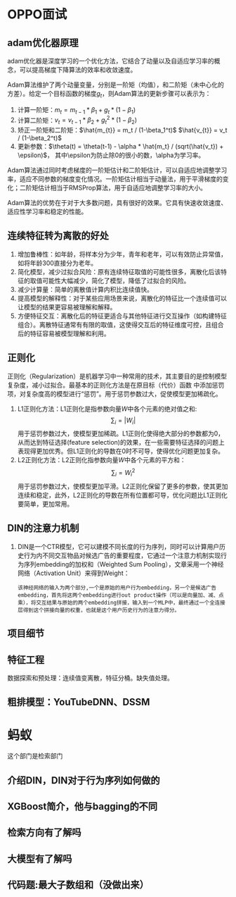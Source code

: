 # OPPO面试

## adam优化器原理
adam优化器是深度学习的一个优化方法，它结合了动量以及自适应学习率的概念，可以提高梯度下降算法的效率和收敛速度。

Adam算法维护了两个动量变量，分别是一阶矩（均值），和二阶矩（未中心化的方差）。给定一个目标函数的梯度$g_t$，则Adam算法的更新步骤可以表示为：

1.  计算一阶矩：$m_t = m_{t-1} * \beta_1 + g_t * (1-\beta_1)$ 
2.  计算二阶矩：$v_t = v_{t-1} * \beta_2 + g_t^2 * (1-\beta_2)$
3.  矫正一阶矩和二阶矩：$\hat{m_{t}} = m_t / (1-\beta_1^t)$ $\hat{v_{t}} = v_t / (1-\beta_2^t)$ 
4.  更新参数：$\theta(t) = \theta(t-1) - \alpha * \hat{m_t} / (sqrt(\hat{v_t}) + \epsilon)$， 其中\epsilon为防止除0的很小的数，\alpha为学习率。

Adam算法通过同时考虑梯度的一阶矩估计和二阶矩估计，可以自适应地调整学习率，适应不同参数的梯度变化情况。一阶矩估计相当于动量法，用于平滑梯度的变化；二阶矩估计相当于RMSProp算法，用于自适应地调整学习率的大小。

Adam算法的优势在于对于大多数问题，具有很好的效果。它具有快速收敛速度、适应性学习率和稳定的性能。

## 连续特征转为离散的好处
1.  增加鲁棒性：如年龄，将样本分为少年，青年和老年，可以有效防止异常值，如将年龄300直接分为老年。
2.  简化模型，减少过拟合风险：原有连续特征取值的可能性很多，离散化后该特征的取值可能性大幅减少，简化了模型，降低了过拟合的风险。
3.  减少计算量：简单的离散值计算内积比连续值快。
4.  提高模型的解释性：对于某些应用场景来说，离散化的特征比一个连续值可以让模型的结果更容易被理解和解释。
5.  方便特征交互：离散化后的特征更适合与其他特征进行交互操作（如构建特征组合）。离散特征通常有有限的取值，这使得交互后的特征维度可控，且组合后的特征容易被模型理解和利用。
## 正则化
正则化（Regularization）是机器学习中一种常用的技术，其主要目的是控制模型复杂度，减小过拟合。最基本的正则化方法是在原目标（代价）函数 中添加惩罚项，对复杂度高的模型进行“惩罚”。用于惩罚参数过大，促使模型更加稀疏化。
1.  L1正则化方法：L1正则化是指参数向量$W$中各个元素的绝对值之和:
    $$
    \sum_i=|W_i|
    $$
    用于惩罚参数过大，使模型更加稀疏。L1正则化使得绝大部分的参数都为0，从而达到特征选择(feature selection)的效果，在一些需要特征选择的问题上表现得更加优秀。但L1正则化的导数在0时不可导，使得优化问题更加复杂。
2.  L2正则化方法：L2正则化指参数向量$W$中各个元素的平方和：
    $$
    \sum_i=W_i^2
    $$
    用于惩罚参数过大，使模型更加平滑。L2正则化保留了更多的参数，使其更加连续和稳定，此外，L2正则化的导数在所有位置都可导，优化问题比L1正则化要简单，更加常用。
## DIN的注意力机制
1.  DIN是一个CTR模型，它可以建模不同长度的行为序列，同时可以计算用户历史行为内不同交互物品对候选广告的重要程度，它通过一个注意力机制实现行为序列embedding的加权和（Weighted Sum Pooling），文章采用一个神经网络（Activation Unit）来得到Weight：
    
        该神经网络的输入为两个部分,一个是原始的用户行为embedding，另一个是候选广告embedding，首先将这两个embedding进行out product操作（可以是向量加、减、点乘），将交互结果与原始的两个embedding拼接，输入到一个MLP中，最终通过一个全连接层得到这个拼接向量的权重，也就是这个用户历史行为的注意力得分。

## 项目细节
## 特征工程
数据探索和预处理：连续值变离散，特征分桶。缺失值处理。

## 粗排模型：YouTubeDNN、DSSM


# 蚂蚁
这个部门是检索部门

## 介绍DIN，DIN对于行为序列如何做的

## XGBoost简介，他与bagging的不同

## 检索方向有了解吗

## 大模型有了解吗

## 代码题:最大子数组和（没做出来）